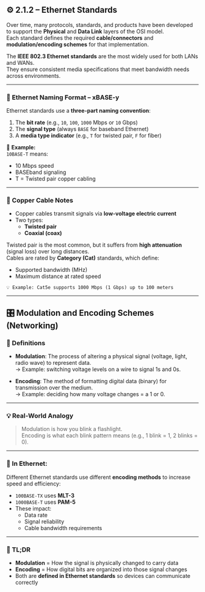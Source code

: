 ## ⚙️ 2.1.2 – Ethernet Standards

Over time, many protocols, standards, and products have been developed to support the **Physical** and **Data Link** layers of the OSI model.  
Each standard defines the required **cable/connectors** and **modulation/encoding schemes** for that implementation.

The **IEEE 802.3 Ethernet standards** are the most widely used for both LANs and WANs.  
They ensure consistent media specifications that meet bandwidth needs across environments.

---

### 🧩 Ethernet Naming Format – xBASE-y

Ethernet standards use a **three-part naming convention**:

1. The **bit rate** (e.g., `10`, `100`, `1000` Mbps or `10` Gbps)
2. The **signal type** (always `BASE` for baseband Ethernet)
3. A **media type indicator** (e.g., `T` for twisted pair, `F` for fiber)

📌 **Example:**  
`10BASE-T` means:
- 10 Mbps speed
- BASEband signaling
- T = Twisted pair copper cabling

---

### 🧵 Copper Cable Notes

- Copper cables transmit signals via **low-voltage electric current**
- Two types:
  - **Twisted pair**
  - **Coaxial (coax)**

Twisted pair is the most common, but it suffers from **high attenuation** (signal loss) over long distances.  
Cables are rated by **Category (Cat)** standards, which define:
- Supported bandwidth (MHz)
- Maximum distance at rated speed

```text
💡 Example: Cat5e supports 1000 Mbps (1 Gbps) up to 100 meters
```


---

## 🎛️ Modulation and Encoding Schemes (Networking)

### 🔧 Definitions

- **Modulation**: The process of altering a physical signal (voltage, light, radio wave) to represent data.  
  → Example: switching voltage levels on a wire to signal 1s and 0s.

- **Encoding**: The method of formatting digital data (binary) for transmission over the medium.  
  → Example: deciding how many voltage changes = a 1 or 0.

---

### 💡 Real-World Analogy

> Modulation is how you blink a flashlight.  
> Encoding is what each blink pattern means (e.g., 1 blink = 1, 2 blinks = 0).

---

### 📡 In Ethernet:

Different Ethernet standards use different **encoding methods** to increase speed and efficiency:
- `100BASE-TX` uses **MLT-3**
- `1000BASE-T` uses **PAM-5**
- These impact:
  - Data rate
  - Signal reliability
  - Cable bandwidth requirements

---

### 🧾 TL;DR

- **Modulation** = How the signal is physically changed to carry data  
- **Encoding** = How digital bits are organized into those signal changes  
- Both are **defined in Ethernet standards** so devices can communicate correctly
